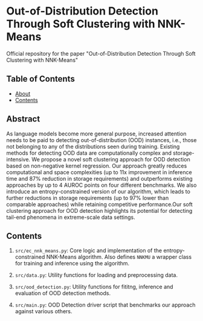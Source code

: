 # Out-of-Distribution Detection Through Soft Clustering with NNK-Means

Official repository for the paper "Out-of-Distribution Detection Through Soft Clustering with NNK-Means"

## Table of Contents

- [About](#about)
- [Contents](#contents)

## Abstract

As language models become more general purpose, increased attention needs to be paid to detecting out-of-distribution (OOD) instances, i.e., those not belonging to any of the distributions seen during training. Existing methods for detecting OOD data are computationally complex and storage-intensive. We propose a novel soft clustering approach for OOD detection based on non-negative kernel regression. Our approach greatly reduces computational and space complexities (up to 11x improvement in inference time and 87% reduction in storage requirements) and outperforms existing approaches by up to 4 AUROC points on four different benchmarks. We also introduce an entropy-constrained version of our algorithm, which leads to further reductions in storage requirements (up to 97% lower than comparable approaches) while retaining competitive performance.Our soft clustering approach for OOD detection highlights its potential for detecting tail-end phenomena in extreme-scale data settings.

## Contents

1. `src/ec_nnk_means.py`: Core logic and implementation of the entropy-constrained NNK-Means algorithm. Also defines `NNKMU` a wrapper class for training and inference using the algorithm.

2. `src/data.py`: Utility functions for loading and preprocessing data.

3. `src/ood_detection.py`: Utility functions for fititng, inference and evaluation of OOD detection methods.

4. `src/main.py`: OOD Detection driver script that benchmarks our approach against various others.